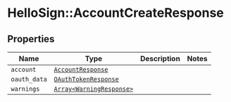 # HelloSign::AccountCreateResponse



## Properties

| Name | Type | Description | Notes |
| ---- | ---- | ----------- | ----- |
| `account` | [```AccountResponse```](AccountResponse.md) |    |  |
| `oauth_data` | [```OAuthTokenResponse```](OAuthTokenResponse.md) |    |  |
| `warnings` | [```Array<WarningResponse>```](WarningResponse.md) |    |  |

